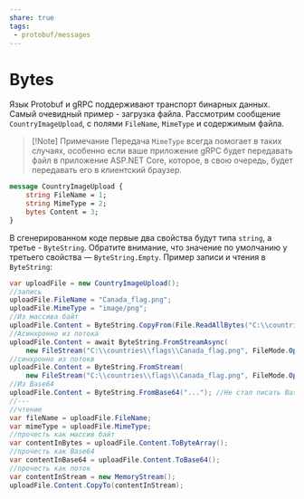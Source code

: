 ```yaml
---
share: true
tags:
 - protobuf/messages
---
```

# Bytes
Язык Protobuf и gRPC поддерживают транспорт бинарных данных. Самый очевидный пример - загрузка файла. Рассмотрим сообщение `CountryImageUpload`, с полями `FileName`, `MimeType` и содержимым файла. 
> [!Note] Примечание
> Передача `MimeType` всегда помогает в таких случаях, особенно если ваше приложение gRPC будет передавать файл в приложение ASP.NET Core, которое, в свою очередь, будет передавать его в клиентский браузер.
```protobuf
message CountryImageUpload {
	string FileName = 1;
	string MimeType = 2;
	bytes Content = 3;
}
```
В сгенерированном коде первые два свойства будут типа `string`, а третье - `ByteString`. Обратите внимание, что значение по умолчанию у третьего свойства — `ByteString.Empty`.
Пример записи и чтения в `ByteString`:
```csharp
var uploadFile = new CountryImageUpload();
//запись
uploadFile.FileName = "Canada_flag.png";
uploadFile.MimeType = "image/png";
//Из массива байт
uploadFile.Content = ByteString.CopyFrom(File.ReadAllBytes("C:\\countries\\flags\\Canada_flag.png"));
//Асинхронно из потока
uploadFile.Content = await ByteString.FromStreamAsync(
	new FileStream("C:\\countries\\flags\\Canada_flag.png", FileMode.Open));
//синхронно из потокв
uploadFile.Content = ByteString.FromStream(
	new FileStream("C:\\countries\\flags\\Canada_flag.png", FileMode.Open));
//Из Base64
uploadFile.Content = ByteString.FromBase64("..."); //Не стал писать Base64 строку
//---
//чтение
var fileName = uploadFile.FileName;
var mimeType = uploadFile.MimeType;
//прочесть как массив байт
var contentInBytes = uploadFile.Content.ToByteArray();
//прочесть как Base64
var contentInBase64 = uploadFile.Content.ToBase64();
//прочесть как поток
var contentInStream = new MemoryStream();
uploadFile.Content.CopyTo(contentInStream);
```
